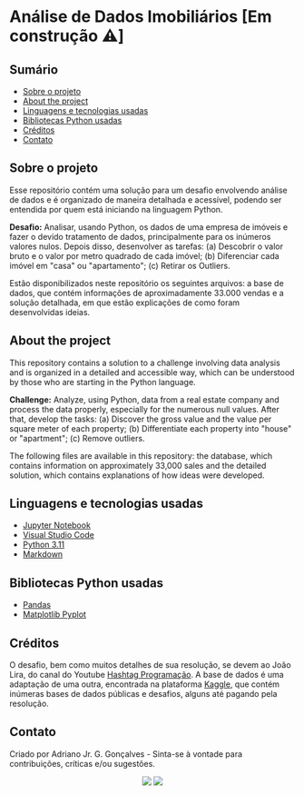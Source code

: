 # Análise de Dados Imobiliários [Em construção ⚠️]

## Sumário

* [Sobre o projeto](#sobre-o-projeto)
* [About the project](#about-the-project)
* [Linguagens e tecnologias usadas](#linguagens-e-tecnologias-usadas)
* [Bibliotecas Python usadas](#bibliotecas-python-usadas)
* [Créditos](#créditos)
* [Contato](#contato)

<!---
* [Passo a passo do código](#passo-a-passo-do-código)
* [Gráficos](#gráficos)
* [Conclusões e comentários](#conclusões-e-comentários)
--->

## Sobre o projeto

Esse repositório contém uma solução para um desafio envolvendo análise de dados e é organizado de maneira detalhada e acessível, podendo ser entendida por quem está iniciando na linguagem Python.

**Desafio:** Analisar, usando Python, os dados de uma empresa de imóveis e fazer o devido tratamento de dados, principalmente para os inúmeros valores nulos. Depois disso, desenvolver as tarefas: (a) Descobrir o valor bruto e o valor por metro quadrado de cada imóvel; (b) Diferenciar cada imóvel em "casa" ou "apartamento"; (c) Retirar os Outliers.

Estão disponibilizados neste repositório os seguintes arquivos: a base de dados, que contém informações de aproximadamente 33.000 vendas e a solução detalhada, em que estão explicações de como foram desenvolvidas ideias.

## About the project

This repository contains a solution to a challenge involving data analysis and is organized in a detailed and accessible way, which can be understood by those who are starting in the Python language.

**Challenge:** Analyze, using Python, data from a real estate company and process the data properly, especially for the numerous null values. After that, develop the tasks: (a) Discover the gross value and the value per square meter of each property; (b) Differentiate each property into "house" or "apartment"; (c) Remove outliers.

The following files are available in this repository: the database, which contains information on approximately 33,000 sales and the detailed solution, which contains explanations of how ideas were developed.

## Linguagens e tecnologias usadas

* [Jupyter Notebook](https://jupyter.org/)
* [Visual Studio Code](https://code.visualstudio.com/download)
* [Python 3.11](https://www.python.org/)
* [Markdown](https://www.markdownguide.org/)


## Bibliotecas Python usadas

* [Pandas](https://pandas.pydata.org/)
* [Matplotlib Pyplot](https://matplotlib.org/3.5.3/api/_as_gen/matplotlib.pyplot.html)

<!---
## Passo a passo do código

* Passo 1: Importar a base de dados
* Passo 2: Visualizar a base de dados
* Passo 3: Tratar os dados
    * 3.1 Verificar as variáveis de cada coluna
    * 3.2 Excluir colunas desnecessárias
    * 3.2 Analisar as células vazias
* Passo 4: Analisar os dados
    * 4.1 Analisar Graficamente

<!---
## Gráficos 

<!---
## Conclusões e comentários
--->


## Créditos 

O desafio, bem como muitos detalhes de sua resolução, se devem ao João Lira, do canal do 
Youtube [Hashtag Programação](https://www.youtube.com/@HashtagProgramacao). A base de dados é uma adaptação de uma outra, encontrada na plataforma [Kaggle](https://www.kaggle.com/), que contém inúmeras bases de dados públicas e desafios, alguns até pagando pela resolução.

## Contato

Criado por Adriano Jr. G. Gonçalves - Sinta-se
à vontade para contribuições, críticas e/ou sugestões.

<div  align="center"> 
  <a href="https://www.linkedin.com/in/sradriano/" target="_blank"><img src="https://img.shields.io/badge/-LinkedIn-%230077B5?style=for-the-badge&logo=linkedin&logoColor=white" target="_blank"></a> 
  <a href = "mailto:sradriano@uel.br"><img src="https://img.shields.io/badge/Gmail-D14836?style=for-the-badge&logo=gmail&logoColor=white" target="_blank"></a>
</div>